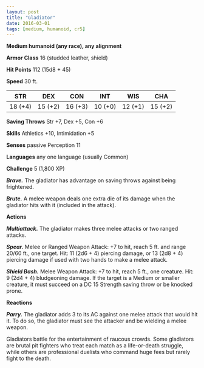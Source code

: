 ```yaml
---
layout: post
title: "Gladiator"
date: 2016-03-01
tags: [medium, humanoid, cr5]
---
```


**Medium humanoid (any race), any alignment**

**Armor Class** 16 (studded leather, shield)

**Hit Points** 112 (15d8 + 45)

**Speed** 30 ft.

|   STR   |   DEX   |   CON   |   INT   |   WIS   |   CHA   |
|:-----:|:-----:|:-----:|:-----:|:-----:|:-----:|
| 18 (+4) | 15 (+2) | 16 (+3) | 10 (+0) | 12 (+1) | 15 (+2) |

**Saving Throws** Str +7, Dex +5, Con +6 

**Skills** Athletics +10, Intimidation +5 

**Senses** passive Perception 11 

**Languages** any one language (usually Common) 

**Challenge** 5 (1,800 XP) 

***Brave.*** The gladiator has advantage on saving throws against being frightened. 

***Brute.*** A melee weapon deals one extra die of its damage when the gladiator hits with it (included in the attack). 

**Actions** 

***Multiattack.*** The gladiator makes three melee attacks or two ranged attacks. 

***Spear.*** Melee or Ranged Weapon Attack: +7 to hit, reach 5 ft. and range 20/60 ft., one target. Hit: 11 (2d6 + 4) piercing damage, or 13 (2d8 + 4) piercing damage if used with two hands to make a melee attack. 

***Shield Bash.*** Melee Weapon Attack: +7 to hit, reach 5 ft., one creature. Hit: 9 (2d4 + 4) bludgeoning damage. If the target is a Medium or smaller creature, it must succeed on a DC 15 Strength saving throw or be knocked prone.

**Reactions** 

***Parry.*** The gladiator adds 3 to its AC against one melee attack that would hit it. To do so, the gladiator must see the attacker and be wielding a melee weapon. 

Gladiators battle for the entertainment of raucous crowds. Some gladiators are brutal pit fighters who treat each match as a life-or-death struggle, while others are professional duelists who command huge fees but rarely fight to the death.